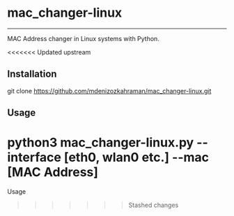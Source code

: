 # mac_changer-linux
___________________
 MAC Address changer in Linux systems with Python.

<<<<<<< Updated upstream
## Installation

git clone https://github.com/mdenizozkahraman/mac_changer-linux.git


## Usage

python3 mac_changer-linux.py --interface [eth0, wlan0 etc.] --mac [MAC Address]
=======
Usage


>>>>>>> Stashed changes
